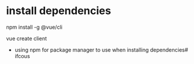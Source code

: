 
# install dependencies

npm install -g @vue/cli

vue create client
 - using npm for package manager to use when installing dependencies# ifcous

